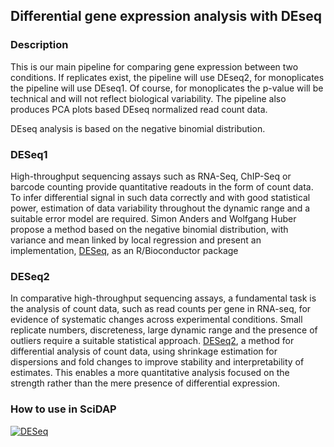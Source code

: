 ## Differential gene expression analysis with DEseq

### Description

This is our main pipeline for comparing gene expression between two conditions. If replicates exist, the pipeline will use DEseq2, for monoplicates the pipeline will use DEseq1. Of course, for monoplicates the p-value will be technical and will not reflect biological variability. The pipeline also produces PCA plots based DEseq normalized read count data.

DEseq analysis is based on the negative binomial distribution.



### DESeq1

High-throughput sequencing assays such as RNA-Seq, ChIP-Seq or barcode counting provide quantitative readouts
in the form of count data. To infer differential signal in such data correctly and with good statistical power,
estimation of data variability throughout the dynamic range and a suitable error model are required.
Simon Anders and Wolfgang Huber propose a method based on the negative binomial distribution, with variance and mean
linked by local regression and present an implementation, [DESeq](http://bioconductor.org/packages/release/bioc/html/DESeq.html),
as an R/Bioconductor package

### DESeq2

In comparative high-throughput sequencing assays, a fundamental task is the analysis of count data,
such as read counts per gene in RNA-seq, for evidence of systematic changes across experimental conditions.
Small replicate numbers, discreteness, large dynamic range and the presence of outliers require a
suitable statistical approach. [DESeq2](http://www.bioconductor.org/packages/release/bioc/html/DESeq2.html),
a method for differential analysis of count data,
using shrinkage estimation for dispersions and fold changes to improve stability and interpretability of estimates.
This enables a more quantitative analysis focused on the strength rather than the mere presence of differential expression.

### How to use in SciDAP

[![DESeq](http://img.youtube.com/vi/ZJbiIxcnKzU/0.jpg)](http://www.youtube.com/watch?v=ZJbiIxcnKzU "Differential Gene Expression Analysis")
